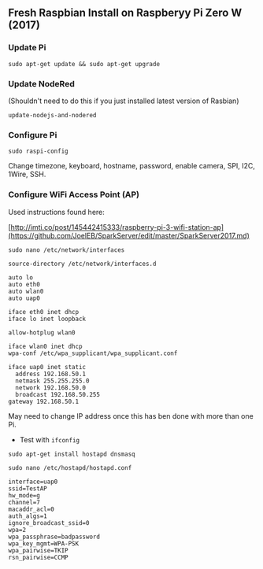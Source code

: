 
## Fresh Raspbian Install on Raspberyy Pi Zero W (2017)

### Update Pi

```sudo apt-get update && sudo apt-get upgrade```

### Update NodeRed 
(Shouldn't need to do this if you just installed latest version of Rasbian)

```update-nodejs-and-nodered```

### Configure Pi

```sudo raspi-config```

Change timezone, keyboard, hostname, password, enable camera, SPI, I2C, 1Wire, SSH. 

### Configure WiFi Access Point (AP)

Used instructions found here:

[http://imti.co/post/145442415333/raspberry-pi-3-wifi-station-ap](https://github.com/JoelEB/SparkServer/edit/master/SparkServer2017.md)

```sudo nano /etc/network/interfaces```


```
source-directory /etc/network/interfaces.d

auto lo
auto eth0
auto wlan0
auto uap0

iface eth0 inet dhcp
iface lo inet loopback

allow-hotplug wlan0

iface wlan0 inet dhcp
wpa-conf /etc/wpa_supplicant/wpa_supplicant.conf

iface uap0 inet static
  address 192.168.50.1
  netmask 255.255.255.0
  network 192.168.50.0
  broadcast 192.168.50.255
gateway 192.168.50.1
```

May need to change IP address once this has ben done with more than one Pi. 

* Test with `ifconfig`

```sudo apt-get install hostapd dnsmasq```

```sudo nano /etc/hostapd/hostapd.conf```

```
interface=uap0
ssid=TestAP
hw_mode=g
channel=7
macaddr_acl=0
auth_algs=1
ignore_broadcast_ssid=0
wpa=2
wpa_passphrase=badpassword
wpa_key_mgmt=WPA-PSK
wpa_pairwise=TKIP
rsn_pairwise=CCMP
```

